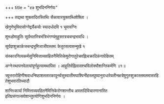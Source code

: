+++
title = "४७ शुभदिननिर्णयः"

+++
तद्यथा शुक्लादितस्तिथिः सैकावारयुक्ताब्धिशेषिता ।

खेगुणेभुविवासोग्नेद्वर्यैकयोः स्यादधोदवि १ भूमावग्निः

शुभःहोमाहुतिः सूर्यभतस्त्रिभंत्रिभंगण्यंमुहुस्तत्रचचन्द्रभावधि ।

सूर्यज्ञशुक्रार्कजचन्द्रभूमिजाजीवस्तमः केतुरसत्यसन्मुखे १

संस्कारनित्यकर्मसुनिमित्ताव्यवहितनैमित्तिकेषुरोगातुरेचवह्निचक्रादिकंनापेक्षितम्

अग्नेःस्थापनवेलायांपूर्णहुत्यामथापिवा । आहूतिर्वह्निवासश्चविलोक्यौशान्तिकर्मणि ॥१॥

त्र्युत्तरारोहिणीश्रवाधनिष्ठाशततारकापुनर्वसुस्वातीमघाश्विनीहस्तपुष्यानुराधारेवतीनक्षत्रेषुगुरुशुक्रास्तमलमासरहितेशुभवारतिथ्यादौ

शान्तिःकार्या निमित्ताव्यवहितनैमित्तिकेरोगशान्तौच अस्तादिविचारणानास्ति इतिप्रसंगात्सर्वशान्तुपयोगिशुभदिननिर्णयः ।
